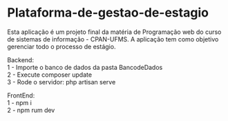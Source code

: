 # Plataforma-de-gestao-de-estagio
Esta aplicação é um projeto final da matéria de Programação web do curso de sistemas de informação - CPAN-UFMS. A aplicação tem como objetivo gerenciar todo o processo de estágio.


Backend:<br />
1 - Importe o banco de dados da pasta BancodeDados <br />
2 - Execute composer update <br />
3 - Rode o servidor: php artisan serve <br />

FrontEnd:<br />
1 - npm i<br />
2 - npm rum dev<br />